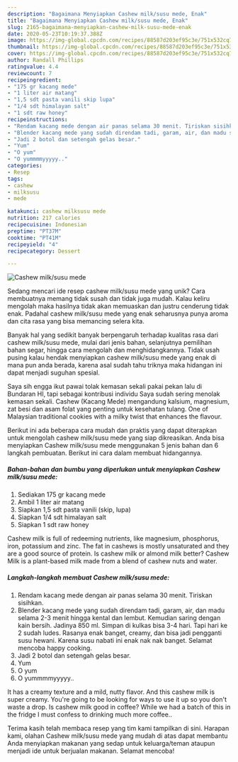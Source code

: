 ```yaml
---
description: "Bagaimana Menyiapkan Cashew milk/susu mede, Enak"
title: "Bagaimana Menyiapkan Cashew milk/susu mede, Enak"
slug: 2165-bagaimana-menyiapkan-cashew-milk-susu-mede-enak
date: 2020-05-23T10:19:37.388Z
image: https://img-global.cpcdn.com/recipes/88587d203ef95c3e/751x532cq70/cashew-milksusu-mede-foto-resep-utama.jpg
thumbnail: https://img-global.cpcdn.com/recipes/88587d203ef95c3e/751x532cq70/cashew-milksusu-mede-foto-resep-utama.jpg
cover: https://img-global.cpcdn.com/recipes/88587d203ef95c3e/751x532cq70/cashew-milksusu-mede-foto-resep-utama.jpg
author: Randall Phillips
ratingvalue: 4.4
reviewcount: 7
recipeingredient:
- "175 gr kacang mede"
- "1 liter air matang"
- "1,5 sdt pasta vanili skip lupa"
- "1/4 sdt himalayan salt"
- "1 sdt raw honey"
recipeinstructions:
- "Rendam kacang mede dengan air panas selama 30 menit. Tiriskan sisihkan."
- "Blender kacang mede yang sudah direndam tadi, garam, air, dan madu selama 2-3 menit hingga kental dan lembut. Kemudian saring dengan kain bersih. Jadinya 850 ml. Simpan di kulkas bisa 3-4 hari. Tapi hari ke 2 sudah ludes. Rasanya enak banget, creamy, dan bisa jadi pengganti susu hewani. Karena susu nabati ini enak nak nak banget. Selamat mencoba happy cooking."
- "Jadi 2 botol dan setengah gelas besar."
- "Yum"
- "O yum"
- "O yummmmyyyyy.."
categories:
- Resep
tags:
- cashew
- milksusu
- mede

katakunci: cashew milksusu mede 
nutrition: 217 calories
recipecuisine: Indonesian
preptime: "PT37M"
cooktime: "PT41M"
recipeyield: "4"
recipecategory: Dessert

---
```



![Cashew milk/susu mede](https://img-global.cpcdn.com/recipes/88587d203ef95c3e/751x532cq70/cashew-milksusu-mede-foto-resep-utama.jpg)

Sedang mencari ide resep cashew milk/susu mede yang unik? Cara membuatnya memang tidak susah dan tidak juga mudah. Kalau keliru mengolah maka hasilnya tidak akan memuaskan dan justru cenderung tidak enak. Padahal cashew milk/susu mede yang enak seharusnya punya aroma dan cita rasa yang bisa memancing selera kita.

Banyak hal yang sedikit banyak berpengaruh terhadap kualitas rasa dari cashew milk/susu mede, mulai dari jenis bahan, selanjutnya pemilihan bahan segar, hingga cara mengolah dan menghidangkannya. Tidak usah pusing kalau hendak menyiapkan cashew milk/susu mede yang enak di mana pun anda berada, karena asal sudah tahu triknya maka hidangan ini dapat menjadi suguhan spesial.

Saya sih engga ikut pawai tolak kemasan sekali pakai pekan lalu di Bundaran HI, tapi sebagai kontribusi individu Saya sudah sering menolak kemasan sekali. Cashew (Kacang Mede) mengandung kalsium, magnesium, zat besi dan asam folat yang penting untuk kesehatan tulang. One of Malaysian traditional cookies with a milky twist that enhances the flavour.


Berikut ini ada beberapa cara mudah dan praktis yang dapat diterapkan untuk mengolah cashew milk/susu mede yang siap dikreasikan. Anda bisa menyiapkan Cashew milk/susu mede menggunakan 5 jenis bahan dan 6 langkah pembuatan. Berikut ini cara dalam membuat hidangannya.

<!--inarticleads1-->

##### Bahan-bahan dan bumbu yang diperlukan untuk menyiapkan Cashew milk/susu mede:

1. Sediakan 175 gr kacang mede
1. Ambil 1 liter air matang
1. Siapkan 1,5 sdt pasta vanili (skip, lupa)
1. Siapkan 1/4 sdt himalayan salt
1. Siapkan 1 sdt raw honey


Cashew milk is full of redeeming nutrients, like magnesium, phosphorus, iron, potassium and zinc. The fat in cashews is mostly unsaturated and they are a good source of protein. Is cashew milk or almond milk better? Cashew Milk is a plant-based milk made from a blend of cashew nuts and water. 

<!--inarticleads2-->

##### Langkah-langkah membuat Cashew milk/susu mede:

1. Rendam kacang mede dengan air panas selama 30 menit. Tiriskan sisihkan.
1. Blender kacang mede yang sudah direndam tadi, garam, air, dan madu selama 2-3 menit hingga kental dan lembut. Kemudian saring dengan kain bersih. Jadinya 850 ml. Simpan di kulkas bisa 3-4 hari. Tapi hari ke 2 sudah ludes. Rasanya enak banget, creamy, dan bisa jadi pengganti susu hewani. Karena susu nabati ini enak nak nak banget. Selamat mencoba happy cooking.
1. Jadi 2 botol dan setengah gelas besar.
1. Yum
1. O yum
1. O yummmmyyyyy..


It has a creamy texture and a mild, nutty flavor. And this cashew milk is super creamy. You&#39;re going to be looking for ways to use it up so you don&#39;t waste a drop. Is cashew milk good in coffee? While we had a batch of this in the fridge I must confess to drinking much more coffee.. 

Terima kasih telah membaca resep yang tim kami tampilkan di sini. Harapan kami, olahan Cashew milk/susu mede yang mudah di atas dapat membantu Anda menyiapkan makanan yang sedap untuk keluarga/teman ataupun menjadi ide untuk berjualan makanan. Selamat mencoba!
